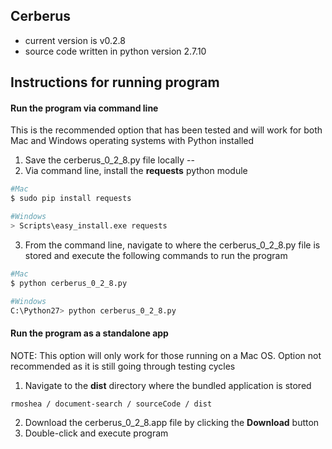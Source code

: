 ## Cerberus

- current version is v0.2.8
- source code written in python version 2.7.10

## Instructions for running program

#### Run the program via command line
This is the recommended option that has been tested and will work for both Mac and Windows operating systems with Python installed

1. Save the cerberus_0_2_8.py file locally --
2. Via command line, install the **requests** python module
  ```bash
  #Mac
  $ sudo pip install requests

  #Windows
  > Scripts\easy_install.exe requests
  ```
3. From the command line, navigate to where the cerberus_0_2_8.py file is stored and execute the following commands to run the program
```bash
#Mac
$ python cerberus_0_2_8.py

#Windows
C:\Python27> python cerberus_0_2_8.py
```

#### Run the program as a standalone app
NOTE: This option will only work for those running on a Mac OS. Option not recommended as it is still going through testing cycles

1. Navigate to the **dist** directory where the bundled application is stored
```bash
rmoshea / document-search / sourceCode / dist
```
2. Download the cerberus_0_2_8.app file by clicking the **Download** button
3. Double-click and execute program
